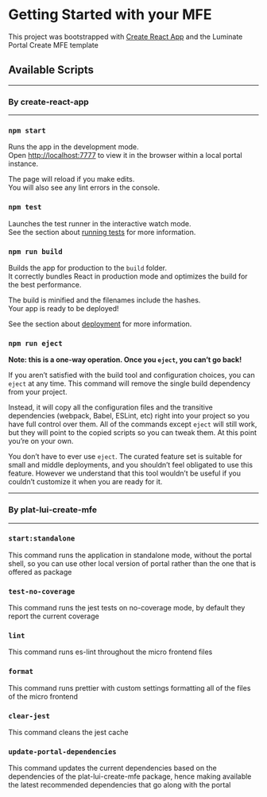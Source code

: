 # Getting Started with your MFE

This project was bootstrapped with [Create React App](https://github.com/facebook/create-react-app) and the Luminate Portal Create MFE template

## Available Scripts

---

### By create-react-app

---
### `npm start`

Runs the app in the development mode.\
Open [http://localhost:7777](http://localhost:7777) to view it in the browser within a local portal instance.

The page will reload if you make edits.\
You will also see any lint errors in the console.

### `npm test`

Launches the test runner in the interactive watch mode.\
See the section about [running tests](https://facebook.github.io/create-react-app/docs/running-tests) for more information.

### `npm run build`

Builds the app for production to the `build` folder.\
It correctly bundles React in production mode and optimizes the build for the best performance.

The build is minified and the filenames include the hashes.\
Your app is ready to be deployed!

See the section about [deployment](https://facebook.github.io/create-react-app/docs/deployment) for more information.

### `npm run eject`

**Note: this is a one-way operation. Once you `eject`, you can’t go back!**

If you aren’t satisfied with the build tool and configuration choices, you can `eject` at any time. This command will remove the single build dependency from your project.

Instead, it will copy all the configuration files and the transitive dependencies (webpack, Babel, ESLint, etc) right into your project so you have full control over them. All of the commands except `eject` will still work, but they will point to the copied scripts so you can tweak them. At this point you’re on your own.

You don’t have to ever use `eject`. The curated feature set is suitable for small and middle deployments, and you shouldn’t feel obligated to use this feature. However we understand that this tool wouldn’t be useful if you couldn’t customize it when you are ready for it.

---

### By plat-lui-create-mfe

---

### `start:standalone`

This command runs the application in standalone mode, without the portal shell, so you can use other local version of portal rather than the one that is offered as package

### `test-no-coverage`

This command runs the jest tests on no-coverage mode, by default they report the current coverage

### `lint`

This command runs es-lint throughout the micro frontend files

### `format`

This command runs prettier with custom settings formatting all of the files of the micro frontend

### `clear-jest`

This command cleans the jest cache

### `update-portal-dependencies`

This command updates the current dependencies based on the dependencies of the plat-lui-create-mfe package, hence making available the latest recommended dependencies that go along with the portal